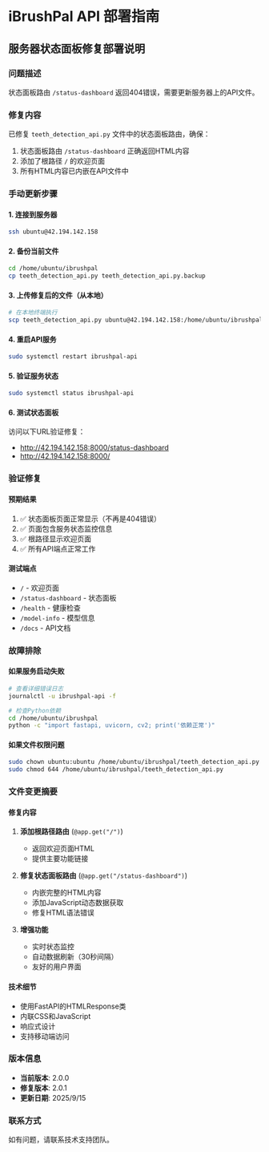 # iBrushPal API 部署指南

## 服务器状态面板修复部署说明

### 问题描述
状态面板路由 `/status-dashboard` 返回404错误，需要更新服务器上的API文件。

### 修复内容
已修复 `teeth_detection_api.py` 文件中的状态面板路由，确保：
1. 状态面板路由 `/status-dashboard` 正确返回HTML内容
2. 添加了根路径 `/` 的欢迎页面
3. 所有HTML内容已内嵌在API文件中

### 手动更新步骤

#### 1. 连接到服务器
```bash
ssh ubuntu@42.194.142.158
```

#### 2. 备份当前文件
```bash
cd /home/ubuntu/ibrushpal
cp teeth_detection_api.py teeth_detection_api.py.backup
```

#### 3. 上传修复后的文件（从本地）
```bash
# 在本地终端执行
scp teeth_detection_api.py ubuntu@42.194.142.158:/home/ubuntu/ibrushpal/
```

#### 4. 重启API服务
```bash
sudo systemctl restart ibrushpal-api
```

#### 5. 验证服务状态
```bash
sudo systemctl status ibrushpal-api
```

#### 6. 测试状态面板
访问以下URL验证修复：
- http://42.194.142.158:8000/status-dashboard
- http://42.194.142.158:8000/

### 验证修复

#### 预期结果
1. ✅ 状态面板页面正常显示（不再是404错误）
2. ✅ 页面包含服务状态监控信息
3. ✅ 根路径显示欢迎页面
4. ✅ 所有API端点正常工作

#### 测试端点
- `/` - 欢迎页面
- `/status-dashboard` - 状态面板
- `/health` - 健康检查
- `/model-info` - 模型信息
- `/docs` - API文档

### 故障排除

#### 如果服务启动失败
```bash
# 查看详细错误日志
journalctl -u ibrushpal-api -f

# 检查Python依赖
cd /home/ubuntu/ibrushpal
python -c "import fastapi, uvicorn, cv2; print('依赖正常')"
```

#### 如果文件权限问题
```bash
sudo chown ubuntu:ubuntu /home/ubuntu/ibrushpal/teeth_detection_api.py
sudo chmod 644 /home/ubuntu/ibrushpal/teeth_detection_api.py
```

### 文件变更摘要

#### 修复内容
1. **添加根路径路由** (`@app.get("/")`)
   - 返回欢迎页面HTML
   - 提供主要功能链接

2. **修复状态面板路由** (`@app.get("/status-dashboard")`)
   - 内嵌完整的HTML内容
   - 添加JavaScript动态数据获取
   - 修复HTML语法错误

3. **增强功能**
   - 实时状态监控
   - 自动数据刷新（30秒间隔）
   - 友好的用户界面

#### 技术细节
- 使用FastAPI的HTMLResponse类
- 内联CSS和JavaScript
- 响应式设计
- 支持移动端访问

### 版本信息
- **当前版本**: 2.0.0
- **修复版本**: 2.0.1
- **更新日期**: 2025/9/15

### 联系方式
如有问题，请联系技术支持团队。